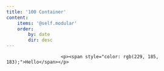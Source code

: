 ```yaml
---
title: '100 Container'
content:
    items: '@self.modular'
    order:
        by: date
        dir: desc
---
```


						<p><span style="color: rgb(229, 185, 183);">Hello</span></p>																		
			
			
			
			
			